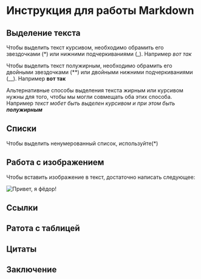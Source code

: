 # Инструкция для работы Markdown

## Выделение текста

Чтобы выделить текст курсивом, необходимо обрамить его звездочками (*) или нижними подчеркиваниями (_). Например *вот так*

Чтобы выделить текст полужирным, необходимо обрамить его двойными звездочками (**) или двойными нижними подчеркиваниями (__).  Например **вот так**

Альтернативные способы выделения текста жирным или курсивом нужны для того, чтобы мы могли совмещать оба этих способа. Например _текст мобет быть выделен курсивом и при этом быть **полужирным**_




## Списки
Чтобы выделить ненумерованный список, используйте(*)
## Работа с изображением

Чтобы вставить изображение в текст, достаточно написать следующее:

![Привет, я фёдор!](%D1%84%D1%91%D0%B4%D0%BE%D1%80.jpg)

## Ссылки

## Ратота с таблицей

## Цитаты

## Заключение

